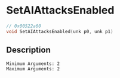 # SetAIAttacksEnabled
```c
// 0x00522a60
void SetAIAttacksEnabled(unk p0, unk p1)
```
## Description
```
Minimum Arguments: 2
Maximum Arguments: 2
```
